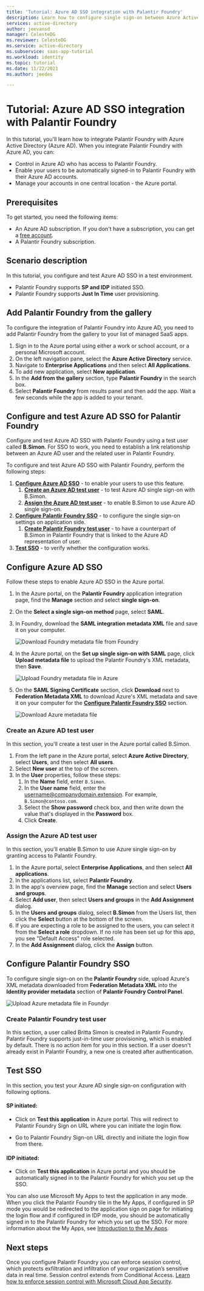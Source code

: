 ```yaml
---
title: 'Tutorial: Azure AD SSO integration with Palantir Foundry'
description: Learn how to configure single sign-on between Azure Active Directory and Palantir Foundry.
services: active-directory
author: jeevansd
manager: CelesteDG
ms.reviewer: CelesteDG
ms.service: active-directory
ms.subservice: saas-app-tutorial
ms.workload: identity
ms.topic: tutorial
ms.date: 11/22/2021
ms.author: jeedes

---
```


# Tutorial: Azure AD SSO integration with Palantir Foundry

In this tutorial, you'll learn how to integrate Palantir Foundry with Azure Active Directory (Azure AD). When you integrate Palantir Foundry with Azure AD, you can:

* Control in Azure AD who has access to Palantir Foundry.
* Enable your users to be automatically signed-in to Palantir Foundry with their Azure AD accounts.
* Manage your accounts in one central location - the Azure portal.

## Prerequisites

To get started, you need the following items:

* An Azure AD subscription. If you don't have a subscription, you can get a [free account](https://azure.microsoft.com/free/).
* A Palantir Foundry subscription.

## Scenario description

In this tutorial, you configure and test Azure AD SSO in a test environment.

* Palantir Foundry supports **SP and IDP** initiated SSO.
* Palantir Foundry supports **Just In Time** user provisioning.

## Add Palantir Foundry from the gallery

To configure the integration of Palantir Foundry into Azure AD, you need to add Palantir Foundry from the gallery to your list of managed SaaS apps.

1. Sign in to the Azure portal using either a work or school account, or a personal Microsoft account.
1. On the left navigation pane, select the **Azure Active Directory** service.
1. Navigate to **Enterprise Applications** and then select **All Applications**.
1. To add new application, select **New application**.
1. In the **Add from the gallery** section, type **Palantir Foundry** in the search box.
1. Select **Palantir Foundry** from results panel and then add the app. Wait a few seconds while the app is added to your tenant.

## Configure and test Azure AD SSO for Palantir Foundry

Configure and test Azure AD SSO with Palantir Foundry using a test user called **B.Simon**. For SSO to work, you need to establish a link relationship between an Azure AD user and the related user in Palantir Foundry.

To configure and test Azure AD SSO with Palantir Foundry, perform the following steps:

1. **[Configure Azure AD SSO](#configure-azure-ad-sso)** - to enable your users to use this feature.
    1. **[Create an Azure AD test user](#create-an-azure-ad-test-user)** - to test Azure AD single sign-on with B.Simon.
    1. **[Assign the Azure AD test user](#assign-the-azure-ad-test-user)** - to enable B.Simon to use Azure AD single sign-on.
1. **[Configure Palantir Foundry SSO](#configure-palantir-foundry-sso)** - to configure the single sign-on settings on application side.
    1. **[Create Palantir Foundry test user](#create-palantir-foundry-test-user)** - to have a counterpart of B.Simon in Palantir Foundry that is linked to the Azure AD representation of user.
1. **[Test SSO](#test-sso)** - to verify whether the configuration works.

## Configure Azure AD SSO

Follow these steps to enable Azure AD SSO in the Azure portal.

1. In the Azure portal, on the **Palantir Foundry** application integration page, find the **Manage** section and select **single sign-on**.
1. On the **Select a single sign-on method** page, select **SAML**.
1. In Foundry, download the **SAML integration metadata XML** file and save it on your computer.

   ![Download Foundry metadata file from Foundry](media/palantir-foundry-tutorial/download-metadata.png)

1. In the Azure portal, on the **Set up single sign-on with SAML** page, click **Upload metadata file** to upload the Palantir Foundry's XML metadata, then **Save**.

   ![Upload Foundry metadata file in Azure](common/browse-upload-metadata.png)

1. On the **SAML Signing Certificate** section, click **Download** next to **Federation Metadata XML** to download Azure's XML metadata and save it on your computer for the **[Configure Palantir Foundry SSO](#configure-palantir-foundry-sso)** section.

   ![Download Azure metadata file](common/metadataxml.png)

### Create an Azure AD test user

In this section, you'll create a test user in the Azure portal called B.Simon.

1. From the left pane in the Azure portal, select **Azure Active Directory**, select **Users**, and then select **All users**.
1. Select **New user** at the top of the screen.
1. In the **User** properties, follow these steps:
   1. In the **Name** field, enter `B.Simon`.  
   1. In the **User name** field, enter the username@companydomain.extension. For example, `B.Simon@contoso.com`.
   1. Select the **Show password** check box, and then write down the value that's displayed in the **Password** box.
   1. Click **Create**.

### Assign the Azure AD test user

In this section, you'll enable B.Simon to use Azure single sign-on by granting access to Palantir Foundry.

1. In the Azure portal, select **Enterprise Applications**, and then select **All applications**.
1. In the applications list, select **Palantir Foundry**.
1. In the app's overview page, find the **Manage** section and select **Users and groups**.
1. Select **Add user**, then select **Users and groups** in the **Add Assignment** dialog.
1. In the **Users and groups** dialog, select **B.Simon** from the Users list, then click the **Select** button at the bottom of the screen.
1. If you are expecting a role to be assigned to the users, you can select it from the **Select a role** dropdown. If no role has been set up for this app, you see "Default Access" role selected.
1. In the **Add Assignment** dialog, click the **Assign** button.

## Configure Palantir Foundry SSO

To configure single sign-on on the **Palantir Foundry** side, upload Azure's XML metadata downloaded from **Federation Metadata XML** into the **Identity provider metadata** section of **Palantir Foundry Control Panel**.

   ![Upload Azure metadata file in Foundyr](media/palantir-foundry-tutorial/upload-metadata.png)

### Create Palantir Foundry test user

In this section, a user called Britta Simon is created in Palantir Foundry. Palantir Foundry supports just-in-time user provisioning, which is enabled by default. There is no action item for you in this section. If a user doesn't already exist in Palantir Foundry, a new one is created after authentication.

## Test SSO 

In this section, you test your Azure AD single sign-on configuration with following options. 

#### SP initiated:

* Click on **Test this application** in Azure portal. This will redirect to Palantir Foundry Sign on URL where you can initiate the login flow.  

* Go to Palantir Foundry Sign-on URL directly and initiate the login flow from there.

#### IDP initiated:

* Click on **Test this application** in Azure portal and you should be automatically signed in to the Palantir Foundry for which you set up the SSO. 

You can also use Microsoft My Apps to test the application in any mode. When you click the Palantir Foundry tile in the My Apps, if configured in SP mode you would be redirected to the application sign on page for initiating the login flow and if configured in IDP mode, you should be automatically signed in to the Palantir Foundry for which you set up the SSO. For more information about the My Apps, see [Introduction to the My Apps](../user-help/my-apps-portal-end-user-access.md).

## Next steps

Once you configure Palantir Foundry you can enforce session control, which protects exfiltration and infiltration of your organization’s sensitive data in real time. Session control extends from Conditional Access. [Learn how to enforce session control with Microsoft Cloud App Security](/cloud-app-security/proxy-deployment-aad).
